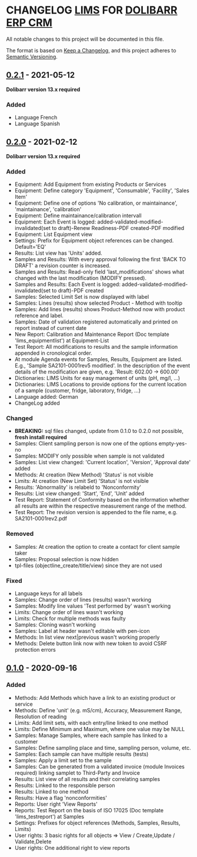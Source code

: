 # CHANGELOG [LIMS](https://github.com/NDUWRDC/LIMS) FOR [DOLIBARR ERP CRM](https://www.dolibarr.org)

All notable changes to this project will be documented in this file.

The format is based on [Keep a Changelog](https://keepachangelog.com/en/1.0.0/),
and this project adheres to [Semantic Versioning](https://semver.org/spec/v2.0.0.html).

## [0.2.1](https://github.com/NDUWRDC/LIMS/releases/tag/v0.2.1) - 2021-05-12
__Dolibarr version 13.x required__
### Added
- Language French
- Language Spanish

## [0.2.0](https://github.com/NDUWRDC/LIMS/releases/tag/v0.2) - 2021-02-12
__Dolibarr version 13.x required__
### Added
- Equipment: Add Equipment from existing Products or Services
- Equipment: Define category 'Equipment', 'Consumable', 'Facility', 'Sales Item'
- Equipment: Define one of options 'No calibration, or maintainance', 'maintainance', 'calibration'
- Equipment: Define maintainance/calibration intervall
- Equipment: Each Event is logged: added-validated-modified-invalidated(set to draft)-Renew Readiness-PDF created-PDF modified
- Equipment: List Equipment view
- Settings: Prefix for Equipment object references can be changed. Default='EQ'
- Results: List view has 'Units' added.
- Samples and Results: With every approval following the first 'BACK TO DRAFT' a revision counter is increased.
- Samples and Results: Read-only field 'last_modifications' shows what changed with the last modification (MODIFY pressed).
- Samples and Results: Each Event is logged: added-validated-modified-invalidated(set to draft)-PDF created 
- Samples: Selected Limit Set is now displayed with label
- Samples: Lines (results) show selected Product - Method with tooltip
- Samples: Add lines (results) shows Product-Method now with product reference and label.
- Samples: Date of validation registered automatically and printed on report instead of current date
- New Report: Calibration and Maintenance Report (Doc template 'lims_equipmentlist') at Equipment-List
- Test Report: All modifications to results and the sample information appended in cronological order.
- At module Agenda events for Samples, Results, Equipment are listed. E.g., 'Sample SA2101-0001rev5 modified'. In the description of the event details of the modification are given, e.g. 'Result: 602.00 -> 600.00'
- Dictionaries: LIMS Units for easy management of units  (pH, mg/l, ...)
- Dictionaries: LIMS Locations to provide options for the current location of a sample (customer, fridge, laboratory, fridge, ...)
- Language added: German
- ChangeLog added
### Changed
- __BREAKING:__ sql files changed, update from 0.1.0 to 0.2.0 not possible, __fresh install required__
- Samples: Client sampling person is now one of the options empty-yes-no
- Samples: MODIFY only possible when sample is not validated
- Samples: List view changed: 'Current location', 'Version', 'Approval date' added
- Methods: At creation (New Method) 'Status' is not visible
- Limits: At creation (New Limit Set) 'Status' is not visible
- Results: 'Abnormality' is relabeld to 'Nonconformity'
- Results: List view changed: 'Start', 'End', 'Unit' added
- Test Report: Statement of Conformity based on the information whether all results are within the respective measurement range of the method.
- Test Report: The revision version is appended to the file name, e.g. SA2101-0001rev2.pdf
### Removed
- Samples: At creation the option to create a contact for client sample taker 
- Samples: Proposal selection is now hidden
- tpl-files (objectline_create/title/view) since they are not used 
### Fixed
- Language keys for all labels
- Samples: Change order of lines (results) wasn't working
- Samples: Modify line values 'Test performed by' wasn't working
- Limits: Change order of lines wasn't working
- Limits: Check for multiple methods was faulty
- Samples: Cloning wasn't working
- Samples: Label at header wasn't editable with pen-icon
- Methods: In list view next|previous wasn't working properly
- Methods: Delete button link now with new token to avoid CSRF protection errors

## [0.1.0](https://github.com/NDUWRDC/LIMS/releases/tag/v0.1) - 2020-09-16
### Added
- Methods: Add Methods which have a link to an existing product or service
- Methods: Define 'unit' (e.g. mS/cm), Accuracy, Measurement Range, Resolution of reading
- Limits: Add limit sets, with each entry/line linked to one method
- Limits: Define Minimum and Maximum, where one value may be NULL
- Samples: Manage Samples, where each sample has linked to a customer
- Samples: Define sampling place and time, sampling person, volume, etc.
- Samples: Each sample can have multiple results (tests)
- Samples: Apply a limit set to the sample
- Samples: Can be generated from a validated invoice (module Invoices required) linking samplet to Third-Party and Invoice
- Results: List view of all results and their correlating samples
- Results: Linked to the responsible person
- Results: Linked to one method
- Results: Have a flag 'nonconformities'
- Reports: User right 'View Reports'
- Reports: Test Report on the basis of ISO 17025 (Doc template 'lims_testreport') at Samples
- Settings: Prefixes for object references (Methods, Samples, Results, Limits)
- User rights: 3 basic rights for all objects => View / Create,Update / Validate,Delete
- User rights: One additional right to view reports